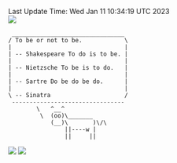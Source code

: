 Last Update Time: 
Wed Jan 11 10:34:19 UTC 2023
<br>![](https://img.shields.io/badge/%E5%A4%A7%E5%AE%B6-%E5%AE%89%E5%AE%89-green)<br>
```
 ________________________________
/ To be or not to be.            \
|                                |
| -- Shakespeare To do is to be. |
|                                |
| -- Nietzsche To be is to do.   |
|                                |
| -- Sartre Do be do be do.      |
|                                |
\ -- Sinatra                     /
 --------------------------------
        \   ^__^
         \  (oo)\_______
            (__)\       )\/\
                ||----w |
                ||     ||
```
![](https://github-readme-stats.vercel.app/api?username=chenlitw)
![](https://github-readme-stats.vercel.app/api/top-langs/?username=chenlitw)
